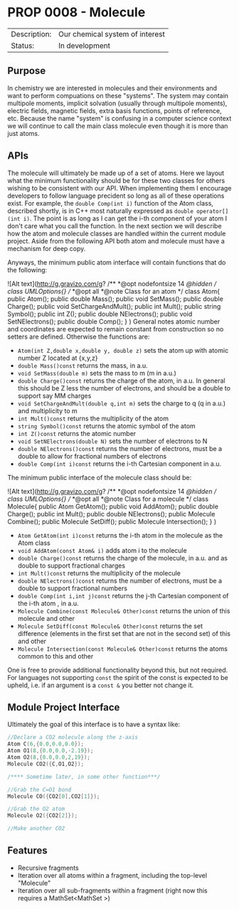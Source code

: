 # PROP 0008 - Molecule

|                |                                           |
|:---------------|:------------------------------------------|
| Description:   | Our chemical system of interest           |
| Status:        | In development                            |
 

## Purpose
 In chemistry we are interested in molecules and their environments and want to perform compuations on these "systems".  The system may contain multipole moments, implicit solvation (usually through multipole moments), electric fields, magnetic fields, extra basis functions, points of reference, etc.  Because the name "system" is confusing in a computer science context we will continue to call the main class molecule even though it is more than just atoms.
 
## APIs
The molecule will ultimately be made up of a set of atoms.  Here we layout what the minimum functionality should be for these two classes for others wishing to be consistent with our API.  When implementing them I encourage developers to follow language precident so long as all of these operations exist.  For example, the `double Comp(int i)` function of the Atom class, described shortly, is in C++ most naturally expressed as `double operator[](int i)`.  The point is as long as I can get the i-th component of your atom I don't care what you call the function.  In the next section we will describe how the atom and molecule classes are handled within the current module project.  Aside from the following API both atom and molecule must have a mechanism for deep copy.

Anyways, the minimum public atom interface will contain functions that do the following:

![Alt text](http://g.gravizo.com/g?
/**
*@opt nodefontsize 14
*@hidden
*/
class UMLOptions{}
/**
*@opt all
*@note Class for an atom
*/
class Atom{
public Atom();
public double Mass();
public void SetMass();
public double Charge();
public void SetChargeAndMult();
public int Mult();
public string Symbol();
public int Z();
public double NElectrons();
public void SetNElectrons();
public double Comp();
}
)
General notes atomic number and coordinates are expected to remain constant from construction so no setters are defined.
Otherwise the functions are:
* `Atom(int Z,double x,double y, double z)` sets the atom up with atomic number Z located at {x,y,z}
* `double Mass()const` returns the mass, in a.u.
* `void SetMass(double m)` sets the mass to m (m in a.u.)
* `double Charge()const` returns the charge of the atom, in a.u. In general this should be Z less the number of electrons, and should be a double to support say MM charges
* `void SetChargeAndMult(double q,int m)` sets the charge to q (q in a.u.) and multiplicity to m
* `int Mult()const` returns the multiplicity of the atom
* `string Symbol()const` returns the atomic symbol of the atom
* `int Z()const` returns the atomic number
* `void SetNElectrons(double N)` sets the number of electrons to N
* `double NElectrons()const` returns the number of electrons, must be a double to allow for fractional numbers of electrons
* `double Comp(int i)const` returns the i-th Cartesian component in a.u.

The minimum public interface of the molecule class should be:

![Alt text](http://g.gravizo.com/g?
/**
*@opt nodefontsize 14
*@hidden
*/
class UMLOptions{}
/**
*@opt all
*@note Class for a molecule
*/
class Molecule{
public Atom GetAtom();
public void AddAtom();
public double Charge();
public int Mult();
public double NElectrons();
public Molecule Combine();
public Molecule SetDiff();
public Molecule Intersection();
}
)

* `Atom GetAtom(int i)const` returns the i-th atom in the molecule as the Atom class
* `void AddAtom(const Atom& i)` adds atom i to the molecule
* `double Charge()const` returns the charge of the molecule, in a.u. and as double to support fractional charges
* `int Mult()const` returns the multiplicity of the molecule
* `double NElectrons()const` returns the number of electrons, must be a double to support fractional numbers
* `double Comp(int i,int j)const` returns the j-th Cartesian component of the i-th atom , in a.u.
* `Molecule Combine(const Molecule& Other)const` returns the union of this molecule and other
* `Molecule SetDiff(const Molecule& Other)const` returns the set difference (elements in the first set that are not in the second set) of this and other
* `Molecule Intersection(const Molecule& Other)const` returns the atoms common to this and other
 
One is free to provide additional functionality beyond this, but not required.  For languages not supporting `const` the spirit of the const is expected to be upheld, i.e. if an argument is a `const &` you better not change it.

## Module Project Interface
Ultimately the goal of this interface is to have a syntax like:
```C++
//Declare a CO2 molecule along the z-axis
Atom C(6,{0.0,0.0,0.0});
Atom O1(8,{0.0,0.0,-2.19});
Atom O2(8,{0.0,0.0,2,19});
Molecule CO2({C,O1,O2});

/**** Sometime later, in some other function***/

//Grab the C=O1 bond
Molecule CO({CO2[0],CO2[1]});

//Grab the O2 atom
Molecule O2({CO2[2]});

//Make another CO2
```

## Features
 * Recursive fragments
 * Iteration over all atoms within a fragment, including the top-level "Molecule"
 * Iteration over all sub-fragments within a fragment (right now this requires a MathSet<MathSet<Atoms> >)
